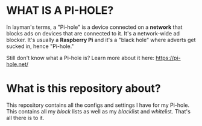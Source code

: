 # WHAT IS A PI-HOLE?
In layman's terms, a "Pi-hole" is a device connected on a **network** that blocks ads on devices that are connected to it. It's a network-wide ad blocker. It's usually a **Raspberry Pi** and it's a "black hole" where adverts get sucked in, hence "Pi-hole."

Still don't know what a Pi-hole is? Learn more about it here: https://pi-hole.net/

# What is this repository about?
This repository contains all the configs and settings I have for my Pi-hole. This contains all my *block* lists as well as my *black*list and *white*list. That's all there is to it.

